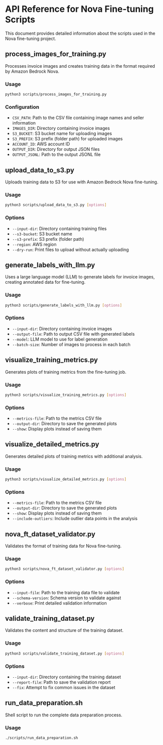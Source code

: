 # API Reference for Nova Fine-tuning Scripts

This document provides detailed information about the scripts used in the Nova fine-tuning project.

## process_images_for_training.py

Processes invoice images and creates training data in the format required by Amazon Bedrock Nova.

### Usage

```bash
python3 scripts/process_images_for_training.py
```

### Configuration

- `CSV_PATH`: Path to the CSV file containing image names and seller information
- `IMAGES_DIR`: Directory containing invoice images
- `S3_BUCKET`: S3 bucket name for uploading images
- `S3_PREFIX`: S3 prefix (folder path) for uploaded images
- `ACCOUNT_ID`: AWS account ID
- `OUTPUT_DIR`: Directory for output JSON files
- `OUTPUT_JSONL`: Path to the output JSONL file

## upload_data_to_s3.py

Uploads training data to S3 for use with Amazon Bedrock Nova fine-tuning.

### Usage

```bash
python3 scripts/upload_data_to_s3.py [options]
```

### Options

- `--input-dir`: Directory containing training files
- `--s3-bucket`: S3 bucket name
- `--s3-prefix`: S3 prefix (folder path)
- `--region`: AWS region
- `--dry-run`: Print files to upload without actually uploading

## generate_labels_with_llm.py

Uses a large language model (LLM) to generate labels for invoice images, creating annotated data for fine-tuning.

### Usage

```bash
python3 scripts/generate_labels_with_llm.py [options]
```

### Options

- `--input-dir`: Directory containing invoice images
- `--output-file`: Path to output CSV file with generated labels
- `--model`: LLM model to use for label generation
- `--batch-size`: Number of images to process in each batch

## visualize_training_metrics.py

Generates plots of training metrics from the fine-tuning job.

### Usage

```bash
python3 scripts/visualize_training_metrics.py [options]
```

### Options

- `--metrics-file`: Path to the metrics CSV file
- `--output-dir`: Directory to save the generated plots
- `--show`: Display plots instead of saving them

## visualize_detailed_metrics.py

Generates detailed plots of training metrics with additional analysis.

### Usage

```bash
python3 scripts/visualize_detailed_metrics.py [options]
```

### Options

- `--metrics-file`: Path to the metrics CSV file
- `--output-dir`: Directory to save the generated plots
- `--show`: Display plots instead of saving them
- `--include-outliers`: Include outlier data points in the analysis

## nova_ft_dataset_validator.py

Validates the format of training data for Nova fine-tuning.

### Usage

```bash
python3 scripts/nova_ft_dataset_validator.py [options]
```

### Options

- `--input-file`: Path to the training data file to validate
- `--schema-version`: Schema version to validate against
- `--verbose`: Print detailed validation information

## validate_training_dataset.py

Validates the content and structure of the training dataset.

### Usage

```bash
python3 scripts/validate_training_dataset.py [options]
```

### Options

- `--input-dir`: Directory containing the training dataset
- `--report-file`: Path to save the validation report
- `--fix`: Attempt to fix common issues in the dataset

## run_data_preparation.sh

Shell script to run the complete data preparation process.

### Usage

```bash
./scripts/run_data_preparation.sh
```
